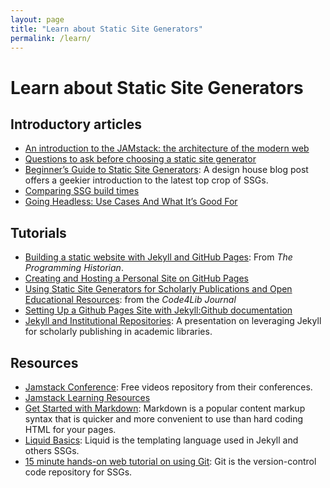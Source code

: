 ```yaml
---
layout: page
title: "Learn about Static Site Generators"
permalink: /learn/
---
```


# Learn about Static Site Generators

## Introductory articles

- [An introduction to the JAMstack: the architecture of the modern web](https://www.freecodecamp.org/news/an-introduction-to-the-jamstack-the-architecture-of-the-modern-web-c4a0d128d9ca/)
- [Questions to ask before choosing a static site generator](https://www.ample.co/blog/questions-to-ask-before-choosing-a-static-site-generator)
- [Beginner’s Guide to Static Site Generators](https://bejamas.io/blog/static-site-generators): A design house blog post offers a geekier introduction to the latest top crop of SSGs.
- [Comparing SSG build times](https://css-tricks.com/comparing-static-site-generator-build-times/)
- [Going Headless: Use Cases And What It’s Good For](https://www.smashingmagazine.com/2021/03/going-headless-use-cases/)

## Tutorials

- [Building a static website with Jekyll and GitHub Pages](https://programminghistorian.org/en/lessons/building-static-sites-with-jekyll-github-pages): From _The Programming Historian_.
- [Creating and Hosting a Personal Site on GitHub Pages](http://jmcglone.com/guides/github-pages/)
- [Using Static Site Generators for Scholarly Publications and Open Educational Resources](https://journal.code4lib.org/articles/13861): from the _Code4Lib Journal_
- [Setting Up a Github Pages Site with Jekyll:Github documentation](https://docs.github.com/en/pages/setting-up-a-github-pages-site-with-jekyll)
- [Jekyll and Institutional Repositories](https://arch.library.northwestern.edu/concern/generic_works/6q182k274): A presentation on leveraging Jekyll for scholarly publishing in academic libraries.

## Resources
- [Jamstack Conference](https://jamstackconf.com/): Free videos repository from their conferences.
- [Jamstack Learning Resources](https://jamstack.org/resources/)
- [Get Started with Markdown](https://www.markdownguide.org/getting-started/): Markdown is a popular content markup syntax that is quicker and more convenient to use than hard coding HTML for your pages.
- [Liquid Basics](https://shopify.dev/docs/themes/liquid/reference/basics): Liquid is the templating language used in Jekyll and others SSGs.
- [15 minute hands-on web tutorial on using Git](https://try.github.io/levels/1/challenges/1): Git is the version-control code repository for SSGs.